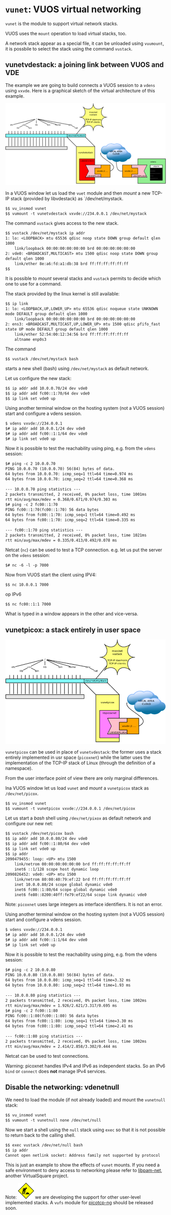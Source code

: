 `vunet`: VUOS virtual networking
====

`vunet` is the module to support virtual network stacks.


VUOS uses the `mount` operation to load virtual stacks, too.

A network stack appear as a special file, it can be unloaded using `vuumount`,
it is possbile to select the stack using the command `vustack`.

## vunetvdestack: a joining link between VUOS and VDE

The example we are going to build connects a VUOS session to a
`vdens` using `vxvde`. Here is a graphical sketch of the
virtual architecture of this example.

![vunetvdestack example](pictures/vuos_vunetvdestack.png)


In a VUOS window let us load the `vuet` module and then _mount_ a new TCP-IP
stack (provided by libvdestack) as `/dev/net/mystack.

```
$$ vu_insmod vunet
$$ vumount -t vunetvdestack vxvde://234.0.0.1 /dev/net/mystack
```

The command `vustack` gives access to the new stack.

```
$$ vustack /dev/net/mystack ip addr
1: lo: <LOOPBACK> mtu 65536 qdisc noop state DOWN group default qlen 1000
    link/loopback 00:00:00:00:00:00 brd 00:00:00:00:00:00
2: vde0: <BROADCAST,MULTICAST> mtu 1500 qdisc noop state DOWN group default qlen 1000
    link/ether 8e:a6:fd:a1:db:38 brd ff:ff:ff:ff:ff:ff
$$
```

It is possible to _mount_ several stacks and `vustack` permits to decide which one
to use for a command.

The stack provided by the linux kernel is still available:
```
$$ ip link
1: lo: <LOOPBACK,UP,LOWER_UP> mtu 65536 qdisc noqueue state UNKNOWN mode DEFAULT group default qlen 1000
    link/loopback 00:00:00:00:00:00 brd 00:00:00:00:00:00
2: ens3: <BROADCAST,MULTICAST,UP,LOWER_UP> mtu 1500 qdisc pfifo_fast state UP mode DEFAULT group default qlen 1000
    link/ether 52:54:00:12:34:56 brd ff:ff:ff:ff:ff:ff
    altname enp0s3
```

The command
```
$$ vustack /dev/net/mystack bash
```
starts a new shell (bash) using `/dev/net/mystack` as default network.

Let us configure the new stack:
```
$$ ip addr add 10.0.0.70/24 dev vde0
$$ ip addr add fc00::1:70/64 dev vde0
$$ ip link set vde0 up
```

Using another terminal window on the hosting system (not a VUOS session) start
and configure a vdens session.
```
$ vdens vxvde://234.0.0.1
$# ip addr add 10.0.0.1/24 dev vde0
$# ip addr add fc00::1:1/64 dev vde0
$# ip link set vde0 up
```

Now it is possible to test the reachability using ping, e.g. from the `vdens` session:
```
$# ping -c 2 10.0.0.70
PING 10.0.0.70 (10.0.0.70) 56(84) bytes of data.
64 bytes from 10.0.0.70: icmp_seq=1 ttl=64 time=0.974 ms
64 bytes from 10.0.0.70: icmp_seq=2 ttl=64 time=0.368 ms

--- 10.0.0.70 ping statistics ---
2 packets transmitted, 2 received, 0% packet loss, time 1001ms
rtt min/avg/max/mdev = 0.368/0.671/0.974/0.303 ms
$# ping -c 2 fc00::1:70
PING fc00::1:70(fc00::1:70) 56 data bytes
64 bytes from fc00::1:70: icmp_seq=1 ttl=64 time=0.492 ms
64 bytes from fc00::1:70: icmp_seq=2 ttl=64 time=0.335 ms

--- fc00::1:70 ping statistics ---
2 packets transmitted, 2 received, 0% packet loss, time 1021ms
rtt min/avg/max/mdev = 0.335/0.413/0.492/0.078 ms
```

Netcat (`nc`) can be used to test a TCP connection.
e.g. let us put the server on the `vdens` session:
```
$# nc -6 -l -p 7000
```
Now from VUOS start the client using IPV4:
```
$$ nc 10.0.0.1 7000
```
op IPv6
```
$$ nc fc00::1:1 7000
```

What is typed in a window appears in the other and vice-versa.

## vunetpicox: a stack entirely in user space

![vunetpicox example](pictures/vuos_vunetpicox.png)

`vunetpicox` can be used in place of `vunetvdestack`: the former uses a stack entirely implemented
in usr space (`picoxnet`) while the latter uses the implementation of the TCP-IP stack of Linux
(through the definition of a namespace).

From the user interface point of view there are only marginal differences.

Ina VUOS window let us load `vunet` and  _mount_ a `vunetpicox` stack as `/dev/net/picox`.
```
$$ vu_insmod vunet
$$ vumount -t vunetpicox vxvde://234.0.0.1 /dev/net/picox
```

Let us start a _bash_ shell using `/dev/net/pixox` as default network and configure our new net:
```
$$ vustack /dev/net/picox bash
$$ ip addr add 10.0.0.80/24 dev vde0
$$ ip addr add fc00::1:80/64 dev vde0
$$ ip link set vde0 up
$$ ip addr
2090479455: loop: <UP> mtu 1500
    link/netrom 00:00:00:00:00:00 brd ff:ff:ff:ff:ff:ff
    inet6 ::1/128 scope host dynamic loop
2090826452: vde0: <UP> mtu 1500
    link/netrom 80:00:40:79:ef:22 brd ff:ff:ff:ff:ff:ff
    inet 10.0.0.80/24 scope global dynamic vde0
    inet6 fc00::1:80/64 scope global dynamic vde0
    inet6 fe80::8200:40ff:fe79:ef22/64 scope link dynamic vde0
```

Note: `picoxnet` uses large integers as interface identifiers. It is not an error.

Using another terminal window on the hosting system (not a VUOS session) start and configure a vdens session.

```
$ vdens vxvde://234.0.0.1
$# ip addr add 10.0.0.1/24 dev vde0
$# ip addr add fc00::1:1/64 dev vde0
$# ip link set vde0 up
```

Now it is possible to test the reachability using ping, e.g. from the vdens session:
```
$# ping -c 2 10.0.0.80
PING 10.0.0.80 (10.0.0.80) 56(84) bytes of data.
64 bytes from 10.0.0.80: icmp_seq=1 ttl=64 time=3.32 ms
64 bytes from 10.0.0.80: icmp_seq=2 ttl=64 time=1.93 ms

--- 10.0.0.80 ping statistics ---
2 packets transmitted, 2 received, 0% packet loss, time 1002ms
rtt min/avg/max/mdev = 1.926/2.621/3.317/0.695 ms
$# ping -c 2 fc00::1:80
PING fc00::1:80(fc00::1:80) 56 data bytes
64 bytes from fc00::1:80: icmp_seq=1 ttl=64 time=3.30 ms
64 bytes from fc00::1:80: icmp_seq=2 ttl=64 time=2.41 ms

--- fc00::1:80 ping statistics ---
2 packets transmitted, 2 received, 0% packet loss, time 1002ms
rtt min/avg/max/mdev = 2.414/2.858/3.302/0.444 ms
```

Netcat can be used to test connections.

Warning: picoxnet handles IPv4 and IPv6 as independent stacks. So an IPv6 `bind` or `connect` does __not__ manage IPv4
services.

## Disable the networking: vdenetnull

We need to load the module (if not already loaded) and mount the `vunetnull`
stack:
```
$$ vu_insmod vunet
$$ vumount -t vunetnull none /dev/net/null
```
Now we start a shell using the `null` stack using `exec` so that it is not possible
to return back to the calling shell.
```
$$ exec vustack /dev/net/null bash
$$ ip addr
Cannot open netlink socket: Address family not supported by protocol
```

This is just an example to show the effects of `vunet` mounts.
If you need a safe environment to deny access to networking please refer to
[libpam-net](https://github.com/rd235/libpam-net), another VirtualSquare project.

Note: ![wip](pictures/wip.png) we are developing the support for other user-level implemented stacks.
A `vufs` module for
[picotcp-ng](https://gitlab.com/insane-adding-machines/picotcp) should be released soon.
